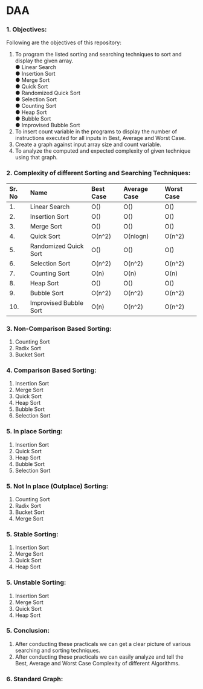 # DAA

### 1. Objectives:

Following are the objectives of this repository:<br>
1.	To program the listed sorting and searching techniques to sort and display the given array.<br>
●	Linear Search<br>
●	Insertion Sort<br>
●	Merge Sort<br>
●	Quick Sort<br>
●	Randomized Quick Sort<br>
●	Selection Sort<br>
●	Counting Sort<br>
●	Heap Sort<br>
●	Bubble Sort<br>
●	Improvised Bubble Sort<br>
2.	To insert count variable in the programs to display the number of instructions executed for all inputs in Best, Average and Worst Case.
3.	Create a graph against input array size and count variable.
4.	To analyze the computed and expected complexity of given technique using that graph.

### 2. Complexity of different Sorting and Searching Techniques:
Sr. No |	Name	| Best Case | Average Case | Worst Case
:--|:--|:--|:--|:--|
1.| Linear Search |O() |O() |O()
2.| Insertion Sort |O() |O() |O()
3.| Merge Sort |O() |O() |O()
4.| Quick Sort |O(n^2) |O(nlogn) |O(n^2)
5.| Randomized Quick Sort |O() |O() |O()
6.| Selection Sort |O(n^2) |O(n^2) |O(n^2)
7.| Counting Sort |O(n) |O(n) |O(n)
8.| Heap Sort |O() |O() |O()
9.| Bubble Sort |O(n^2) |O(n^2) |O(n^2)
10.| Improvised Bubble Sort |O(n) |O(n^2) |O(n^2)

### 3. Non-Comparison Based Sorting:
1.	Counting Sort<br>
2.	Radix Sort<br>
3.	Bucket Sort<br>

### 4. Comparison Based Sorting:
1.	Insertion Sort<br>
2.	Merge Sort<br>
3.	Quick Sort<br>
4.	Heap Sort<br>
5.  Bubble Sort<br>
6.  Selection Sort<br>

### 5. In place Sorting:
1.	Insertion Sort<br>
2.	Quick Sort<br>
3.	Heap Sort<br>
4.  Bubble Sort<br>
5.  Selection Sort<br>

### 5. Not In place (Outplace) Sorting:
1.	Counting Sort<br>
2.	Radix Sort<br>
3.	Bucket Sort<br>
4.  Merge Sort<br>

### 5. Stable Sorting:
1.	Insertion Sort<br>
2.	Merge Sort<br>
3.	Quick Sort<br>
4.	Heap Sort<br>

### 5. Unstable Sorting:
1.	Insertion Sort<br>
2.	Merge Sort<br>
3.	Quick Sort<br>
4.	Heap Sort<br>

### 5. Conclusion:
1. After conducting these practicals we can get a clear picture of various searching and sorting techniques.
2. After conducting these practicals we can easily analyze and tell the Best, Average and Worst Case Complexity of different Algorithms.

### 6. Standard Graph:
<img src=""/>
